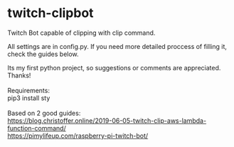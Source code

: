 # twitch-clipbot
Twitch Bot capable of clipping with clip command.

All settings are in config.py.
If you need more detailed proccess of filling it, check the guides below.

Its my first python project, so suggestions or comments are appreciated.<br/>
Thanks!
<br/><br/>
Requirements:<br/>
pip3 install sty
<br/>
<br/>
Based on 2 good guides:<br />
https://blog.christoffer.online/2019-06-05-twitch-clip-aws-lambda-function-command/ <br />
https://pimylifeup.com/raspberry-pi-twitch-bot/ <br />

